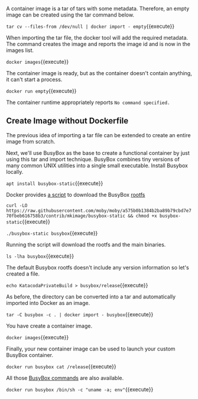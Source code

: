 A container image is a tar of tars with some metadata. Therefore, an empty image can be created using the tar command below.

`tar cv --files-from /dev/null | docker import - empty`{{execute}}

When importing the tar file, the docker tool will add the required metadata.
The command creates the image and reports the image id and is now in the images list.

`docker images`{{execute}}

The container image is ready, but as the container doesn't contain anything, it can't start a process.

`docker run empty`{{execute}}

The container runtime appropriately reports `No command specified.`

## Create Image without Dockerfile

The previous idea of importing a tar file can be extended to create an entire image from scratch.

Next, we'll use BusyBox as the base to create a functional container by just using this tar and import technique. BusyBox combines tiny versions of many common UNIX utilities into a single small executable. Install Busybox locally.

`apt install busybox-static`{{execute}}

Docker provides [a script](https://github.com/moby/moby/blob/a575b0b1384b2ba89b79cbd7e770fbeb616758b3/contrib/mkimage/busybox-static) to download the BusyBox [rootfs](https://www.kernel.org/doc/Documentation/filesystems/ramfs-rootfs-initramfs.txt)

`curl -LO https://raw.githubusercontent.com/moby/moby/a575b0b1384b2ba89b79cbd7e770fbeb616758b3/contrib/mkimage/busybox-static && chmod +x busybox-static`{{execute}}

`./busybox-static busybox`{{execute}}

Running the script will download the rootfs and the main binaries.

`ls -lha busybox`{{execute}}

The default Busybox rootfs doesn't include any version information so let's created a file.

`echo KatacodaPrivateBuild > busybox/release`{{execute}}

As before, the directory can be converted into a tar and automatically imported into Docker as an image.

`tar -C busybox -c . | docker import - busybox`{{execute}}

You have create a container image.

`docker images`{{execute}}

Finally, your new container image can be used to launch your custom BusyBox container.

`docker run busybox cat /release`{{execute}}

All those [BusyBox commands](https://boxmatrix.info/wiki/BusyBox-Commands) are also available.

`docker run busybox /bin/sh -c "uname -a; env"`{{execute}}